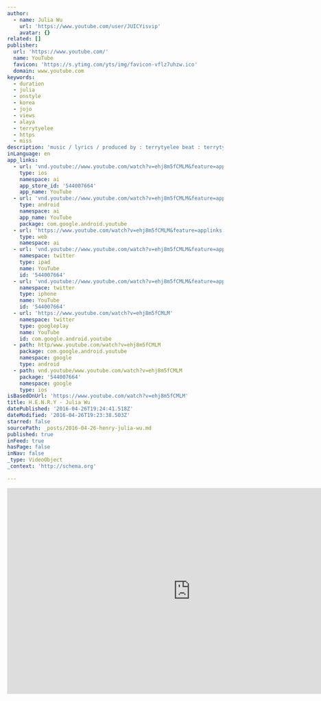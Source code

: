 ```yaml
---
author:
  - name: Julia Wu
    url: 'https://www.youtube.com/user/JUICYisvip'
    avatar: {}
related: []
publisher:
  url: 'https://www.youtube.com/'
  name: YouTube
  favicon: 'https://s.ytimg.com/yts/img/favicon-vflz7uhzw.ico'
  domain: www.youtube.com
keywords:
  - duration
  - julia
  - onstyle
  - korea
  - jojo
  - views
  - alaya
  - terrytyelee
  - https
  - miss
description: 'music / lyrics / produced by : terrytyelee beat : terrytyelee / dragon vocals : Julia Wu recorded by: Yufong Chen and Qu Guo mixed by: terrytyelee 100% Chinese Made ITUNES: https://itunes.apple.com/us/album/h.-e.-n.-r.-y-single/id1070832846?ign-mpt=uo%3D4 SPOTIFY: https://open.spotify.com/album/0At2hk0ZbXfVWcvcEOO6pN EP: https://soundcloud.com/scfchynahouse/sets/henry-ep FB : https://www.facebook.com/Julia-Wu-Music-338848782792419/?fref=ts INSTA: @juliawu94 www.chynahouse.com'
inLanguage: en
app_links:
  - url: 'vnd.youtube://www.youtube.com/watch?v=ehj8m5fCMLM&feature=applinks'
    type: ios
    namespace: ai
    app_store_id: '544007664'
    app_name: YouTube
  - url: 'vnd.youtube://www.youtube.com/watch?v=ehj8m5fCMLM&feature=applinks'
    type: android
    namespace: ai
    app_name: YouTube
    package: com.google.android.youtube
  - url: 'https://www.youtube.com/watch?v=ehj8m5fCMLM&feature=applinks'
    type: web
    namespace: ai
  - url: 'vnd.youtube://www.youtube.com/watch?v=ehj8m5fCMLM&feature=applinks'
    namespace: twitter
    type: ipad
    name: YouTube
    id: '544007664'
  - url: 'vnd.youtube://www.youtube.com/watch?v=ehj8m5fCMLM&feature=applinks'
    namespace: twitter
    type: iphone
    name: YouTube
    id: '544007664'
  - url: 'https://www.youtube.com/watch?v=ehj8m5fCMLM'
    namespace: twitter
    type: googleplay
    name: YouTube
    id: com.google.android.youtube
  - path: http/www.youtube.com/watch?v=ehj8m5fCMLM
    package: com.google.android.youtube
    namespace: google
    type: android
  - path: vnd.youtube/www.youtube.com/watch?v=ehj8m5fCMLM
    package: '544007664'
    namespace: google
    type: ios
isBasedOnUrl: 'https://www.youtube.com/watch?v=ehj8m5fCMLM'
title: H.E.N.R.Y - Julia Wu
datePublished: '2016-04-26T19:24:41.518Z'
dateModified: '2016-04-26T19:23:38.503Z'
starred: false
sourcePath: _posts/2016-04-26-henry-julia-wu.md
published: true
inFeed: true
hasPage: false
inNav: false
_type: VideoObject
_context: 'http://schema.org'

---
```

<iframe src="https://cdn.embedly.com/widgets/media.html?src=https%3A%2F%2Fwww.youtube.com%2Fembed%2Fehj8m5fCMLM%3Ffeature%3Doembed&amp;url=https%3A%2F%2Fwww.youtube.com%2Fwatch%3Fv%3Dehj8m5fCMLM&amp;image=https%3A%2F%2Fi.ytimg.com%2Fvi%2Fehj8m5fCMLM%2Fhqdefault.jpg&amp;key=b7d04c9b404c499eba89ee7072e1c4f7&amp;type=text%2Fhtml&amp;schema=youtube" width="854" height="480" scrolling="no" frameborder="0" allowfullscreen="" style=""></iframe>